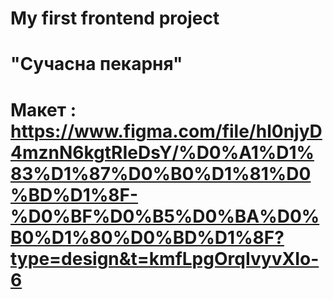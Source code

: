 # My first frontend project
# "Сучасна пекарня"
# Макет : https://www.figma.com/file/hl0njyD4mznN6kgtRIeDsY/%D0%A1%D1%83%D1%87%D0%B0%D1%81%D0%BD%D1%8F-%D0%BF%D0%B5%D0%BA%D0%B0%D1%80%D0%BD%D1%8F?type=design&t=kmfLpgOrqIvyvXIo-6
